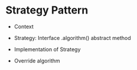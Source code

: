 # Strategy Pattern
+ Context

+ Strategy: Interface
	.algorithm() abstract method
	
+ Implementation of Strategy
+ Override algorithm